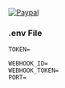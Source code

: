 <a href="https://www.paypal.com/donate?business=Q42GSMPX9FXJJ&item_name=Ajudar+a+host+do+bot+Tode&currency_code=BRL"><img src="https://img.shields.io/badge/Doar-Paypal-#320ff.png" alt="Paypal" /></a>

### .env File
```
TOKEN=

WEBHOOK_ID=
WEBHOOK_TOKEN=
PORT=
```
